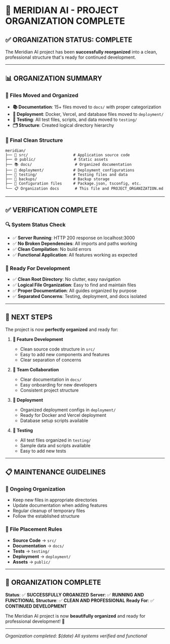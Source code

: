 # 🎉 MERIDIAN AI - PROJECT ORGANIZATION COMPLETE

## ✅ **ORGANIZATION STATUS: COMPLETE**

The Meridian AI project has been **successfully reorganized** into a clean, professional structure that's ready for continued development.

---

## 📊 **ORGANIZATION SUMMARY**

### **🔄 Files Moved and Organized**
- **📚 Documentation**: 15+ files moved to `docs/` with proper categorization
- **🚀 Deployment**: Docker, Vercel, and database files moved to `deployment/`
- **🧪 Testing**: All test files, scripts, and data moved to `testing/`
- **🗂️ Structure**: Created logical directory hierarchy

### **🎯 Final Clean Structure**
```
meridian/
├── 📱 src/                    # Application source code
├── 🌐 public/                 # Static assets
├── 📚 docs/                   # Organized documentation
├── 🚀 deployment/             # Deployment configurations
├── 🧪 testing/                # Testing files and data
├── 💾 backups/                # Backup storage
├── 🔧 Configuration files     # Package.json, tsconfig, etc.
└── 📋 Organization docs       # This file and PROJECT_ORGANIZATION.md
```

---

## ✅ **VERIFICATION COMPLETE**

### **🔍 System Status Check**
- ✅ **Server Running**: HTTP 200 response on localhost:3000
- ✅ **No Broken Dependencies**: All imports and paths working
- ✅ **Clean Compilation**: No build errors
- ✅ **Functional Application**: All features working as expected

### **🎯 Ready For Development**
- ✅ **Clean Root Directory**: No clutter, easy navigation
- ✅ **Logical File Organization**: Easy to find and maintain files
- ✅ **Proper Documentation**: All guides organized by purpose
- ✅ **Separated Concerns**: Testing, deployment, and docs isolated

---

## 🚀 **NEXT STEPS**

The project is now **perfectly organized** and ready for:

1. **🔧 Feature Development**
   - Clean source code structure in `src/`
   - Easy to add new components and features
   - Clear separation of concerns

2. **👥 Team Collaboration**
   - Clear documentation in `docs/`
   - Easy onboarding for new developers
   - Consistent project structure

3. **🚀 Deployment**
   - Organized deployment configs in `deployment/`
   - Ready for Docker and Vercel deployment
   - Database setup scripts available

4. **🧪 Testing**
   - All test files organized in `testing/`
   - Sample data and scripts available
   - Easy to add new tests

---

## 📋 **MAINTENANCE GUIDELINES**

### **🔄 Ongoing Organization**
- Keep new files in appropriate directories
- Update documentation when adding features
- Regular cleanup of temporary files
- Follow the established structure

### **📁 File Placement Rules**
- **Source Code** → `src/`
- **Documentation** → `docs/`
- **Tests** → `testing/`
- **Deployment** → `deployment/`
- **Assets** → `public/`

---

## 🎉 **ORGANIZATION COMPLETE**

**Status**: ✅ **SUCCESSFULLY ORGANIZED**
**Server**: ✅ **RUNNING AND FUNCTIONAL**
**Structure**: ✅ **CLEAN AND PROFESSIONAL**
**Ready For**: ✅ **CONTINUED DEVELOPMENT**

The Meridian AI project is now **beautifully organized** and ready for professional development! 🚀

---

*Organization completed: $(date)*
*All systems verified and functional* 